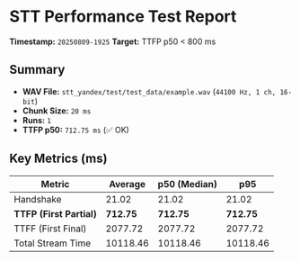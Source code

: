 # STT Performance Test Report

**Timestamp:** `20250809-1925`
**Target:** TTFP p50 < 800 ms

## Summary
- **WAV File:** `stt_yandex/test/test_data/example.wav` (`44100 Hz, 1 ch, 16-bit`)
- **Chunk Size:** `20 ms`
- **Runs:** `1`
- **TTFP p50:** `712.75 ms` (✅ OK)

## Key Metrics (ms)
| Metric         | Average | p50 (Median) | p95          |
|----------------|---------|--------------|--------------|
| Handshake      | 21.02 | 21.02 | 21.02 |
| **TTFP (First Partial)** | **712.75** | **712.75** | **712.75** |
| TTFF (First Final) | 2077.72 | 2077.72 | 2077.72 |
| Total Stream Time| 10118.46 | 10118.46 | 10118.46 |

